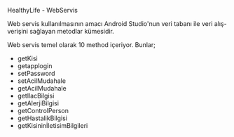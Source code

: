 HealthyLife - WebServis

Web servis kullanılmasının amacı Android Studio'nun veri tabanı ile veri alış-verişini sağlayan metodlar kümesidir.

Web servis temel olarak 10 method içeriyor. Bunlar;

- getKisi
- getapplogin
- setPassword 
- setAcilMudahale 
- getAcilMudahale 
- getIlacBilgisi 
- getAlerjiBilgisi 
- getControlPerson
- getHastalikBilgisi 
- getKisininİletisimBilgileri 
